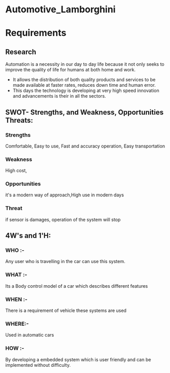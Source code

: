 # Automotive_Lamborghini

# Requirements
 ## Research
Automation is a necessity in our day to day life because it not only seeks to improve the quality of life for humans at both home and work.
* It allows the distribution of both quality products and services to be made available at faster rates, reduces down time and human error.
* This days the technology is developing at very high speed innovation and advancements is their in all the sectors. 



## SWOT- Strengths, and Weakness, Opportunities Threats:
 ### Strengths
 Comfortable, Easy to use, Fast and accuracy operation, Easy transportation
### Weakness
High cost, 
### Opportunities
it's a modern way of approach,High use in modern days
### Threat
if sensor is damages, operation of the system will stop

## 4W's and 1'H:
### WHO :-
Any user who is travelling in the car can use this system.
### WHAT :-
Its a Body control model of a car which describes different features
### WHEN :-
There is a requirement of vehicle these systems are used 
### WHERE:-
Used in automatic cars
### HOW :- 
By developing a embedded system which is user friendly and can be implemented without difficulty.
